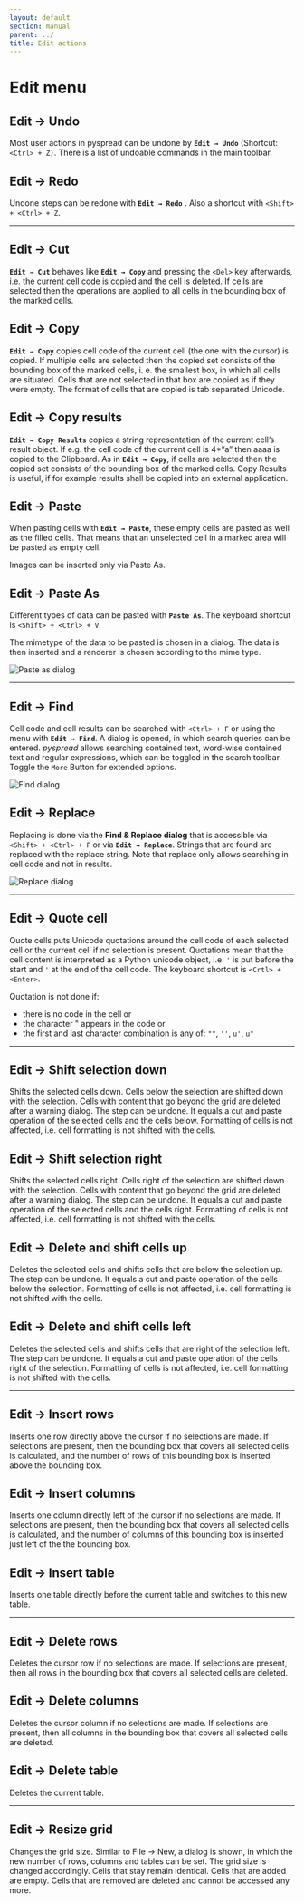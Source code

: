 ```yaml
---
layout: default
section: manual
parent: ../
title: Edit actions
---
```


# Edit menu

## Edit → Undo

Most user actions in pyspread can be undone by **`Edit → Undo`** (Shortcut: `<Ctrl> + Z)`.
There is a list of undoable commands in the main toolbar.

## Edit → Redo

Undone steps can be redone with **`Edit → Redo`** . Also a shortcut with `<Shift> + <Ctrl> + Z`.

----------

## Edit → Cut

**`Edit → Cut`** behaves like **`Edit → Copy`** and pressing the `<Del>` key afterwards, i.e. the current cell code is copied and the cell is deleted. If cells are selected then the operations are applied to all cells in the bounding box of the marked cells.

## Edit → Copy

**`Edit → Copy`** copies cell code of the current cell (the one with the cursor) is copied. If multiple cells are selected then the copied set consists of the bounding box of the marked cells, i. e. the smallest box, in which all cells are situated. Cells that are not selected in that box are copied as if they were empty. The format of cells that are copied is tab separated Unicode.

## Edit → Copy results

**`Edit → Copy Results`** copies a string representation of the current cell’s result object. If e.g. the cell code of the current cell is 4*“a” then aaaa is copied to the Clipboard. As in **`Edit → Copy`**, if cells are selected then the copied set consists of the bounding box of the marked cells. Copy Results is useful, if for example results shall be copied into an external application.

## Edit → Paste

When pasting cells with **`Edit → Paste`**, these empty cells are pasted as well as the filled cells. That means that an unselected cell in a marked area will be pasted as empty cell.

Images can be inserted only via Paste As.

## Edit → Paste As

Different types of data can be pasted with **`Paste As`**. The keyboard shortcut is `<Shift> + <Ctrl> + V`.

The mimetype of the data to be pasted is chosen in a dialog. The data is then inserted and a renderer is chosen according to the mime type.

![Paste as dialog](images/screenshot_paste_as.png)

----------

## Edit → Find

Cell code and cell results can be searched with `<Ctrl> + F` or using the menu with **`Edit → Find`**. A dialog is opened, in which search queries can be entered. *pyspread* allows searching contained text, word-wise contained text and regular expressions, which can be toggled in the search toolbar. Toggle the `More` Button for extended options.

![Find dialog](images/screenshot_find_dialog.png)

## Edit → Replace

Replacing is done via the **Find & Replace dialog** that is accessible via `<Shift> + <Ctrl> + F` or via **`Edit → Replace`**. Strings that are found are replaced with the replace string. Note that replace only allows searching in cell code and not in results.

![Replace dialog](images/screenshot_replace_dialog.png)

----------

## Edit → Quote cell

Quote cells puts Unicode quotations around the cell code of each selected cell or the current cell if no selection is present. Quotations mean that the cell content is interpreted as a Python unicode object, i.e. `'` is put before the start and `'` at the end of the cell code. The keyboard shortcut is `<Crtl> + <Enter>`.

Quotation is not done if:
- there is no code in the cell or
- the character " appears in the code or
- the first and last character combination is any of: `""`, `''`, `u'`, `u"`

----------

## Edit → Shift selection down

Shifts the selected cells down. Cells below the selection are shifted down with the selection. Cells with content that go beyond the grid are deleted after a warning dialog. The step can be undone. It equals a cut and paste operation of the selected cells and the cells below. Formatting of cells is not affected, i.e. cell formatting is not shifted with the cells.

## Edit → Shift selection right

Shifts the selected cells right. Cells right of the selection are shifted down with the selection. Cells with content that go beyond the grid are deleted after a warning dialog. The step can be undone. It equals a cut and paste operation of the selected cells and the cells right. Formatting of cells is not affected, i.e. cell formatting is not shifted with the cells.

## Edit → Delete and shift cells up

Deletes the selected cells and shifts cells that are below the selection up. The step can be undone. It equals a cut and paste operation of the cells below the selection. Formatting of cells is not affected, i.e. cell formatting is not shifted with the cells.

## Edit → Delete and shift cells left

Deletes the selected cells and shifts cells that are right of the selection left. The step can be undone. It equals a cut and paste operation of the cells right of the selection. Formatting of cells is not affected, i.e. cell formatting is not shifted with the cells.

----------

## Edit → Insert rows

Inserts one row directly above the cursor if no selections are made. If selections are present, then the bounding box that covers all selected cells is calculated, and the number of rows of this bounding box is inserted above the bounding box.

## Edit → Insert columns

Inserts one column directly left of the cursor if no selections are made. If selections are present, then the bounding box that covers all selected cells is calculated, and the number of columns of this bounding box is inserted just left of the the bounding box.

## Edit → Insert table

Inserts one table directly before the current table and switches to this new table.

----------

## Edit → Delete rows

Deletes the cursor row if no selections are made. If selections are present, then all rows in the bounding box that covers all selected cells are deleted.

## Edit → Delete columns

Deletes the cursor column if no selections are made. If selections are present, then all columns in the bounding box that covers all selected cells are deleted.

## Edit → Delete table

Deletes the current table.

----------

## Edit → Resize grid

Changes the grid size. Similar to File → New, a dialog is shown, in which the new number of rows, columns and tables can be set. The grid size is changed accordingly. Cells that stay remain identical. Cells that are added are empty. Cells that are removed are deleted and cannot be accessed any more.
